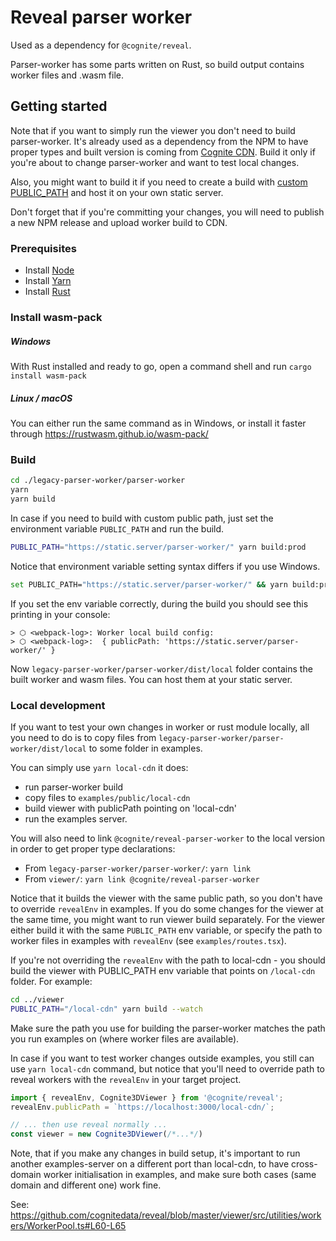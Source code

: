 # Reveal parser worker

Used as a dependency for `@cognite/reveal`. 

Parser-worker has some parts written on Rust, so build output contains
worker files and .wasm file.

<!-- TODO: more interesting overview is highly welcomed -->

## Getting started

Note that if you want to simply run the viewer you don't need to build parser-worker. 
It's already used as a dependency from the NPM to have proper types 
and built version is coming from [Cognite CDN](https://apps-cdn.cogniteapp.com/@cognite/reveal-parser-worker/1.1.1/reveal.parser.worker.js). 
Build it only if you're about to change parser-worker and want to test local changes.

Also, you might want to build it if you need to create a build with [custom PUBLIC_PATH](https://cognitedata.github.io/reveal/docs/installation#option-2-host-web-worker-and-webassmbly-files-externally)
and host it on your own static server.

Don't forget that if you're committing your changes, you will need to publish a new NPM release and upload worker build to CDN.

### Prerequisites
 
* Install [Node](https://nodejs.org/en/download/)
* Install [Yarn](https://yarnpkg.com/getting-started/install)
* Install [Rust](https://www.rust-lang.org/)

### Install wasm-pack

##### Windows

With Rust installed and ready to go, open a command shell and run `cargo install wasm-pack`

##### Linux / macOS

You can either run the same command as in Windows, or install it faster through https://rustwasm.github.io/wasm-pack/

### Build

```bash
cd ./legacy-parser-worker/parser-worker
yarn
yarn build
```

In case if you need to build with custom public path, 
just set the environment variable `PUBLIC_PATH` and run the build.

```bash
PUBLIC_PATH="https://static.server/parser-worker/" yarn build:prod
```  

Notice that environment variable setting syntax differs if you use Windows.

```bash
set PUBLIC_PATH="https://static.server/parser-worker/" && yarn build:prod
```  

If you set the env variable correctly, during the build you should see this printing in your console:

```
> ⬡ <webpack-log>: Worker local build config:
> ⬡ <webpack-log>:  { publicPath: 'https://static.server/parser-worker/' }
```

Now `legacy-parser-worker/parser-worker/dist/local` folder contains the built worker and wasm files.
You can host them at your static server.

### Local development

If you want to test your own changes in worker or rust module locally,
all you need to do is to copy files from `legacy-parser-worker/parser-worker/dist/local` to some folder in examples.

You can simply use `yarn local-cdn` it does:

* run parser-worker build
* copy files to `examples/public/local-cdn`
* build viewer with publicPath pointing on 'local-cdn' 
* run the examples server.

You will also need to link `@cognite/reveal-parser-worker` to the local version in order to get proper type declarations:

* From `legacy-parser-worker/parser-worker/`: `yarn link`
* From `viewer/`: `yarn link @cognite/reveal-parser-worker`

Notice that it builds the viewer with the same
public path, so you don't have to override `revealEnv` in examples. If you do some changes for the viewer at the same time,
you might want to run viewer build separately. For the viewer either build it with the same `PUBLIC_PATH` env variable, or
specify the path to worker files in examples with `revealEnv` (see `examples/routes.tsx`).

If you're not overriding the `revealEnv` with the path to local-cdn -
you should build the viewer with PUBLIC_PATH env variable that points on `/local-cdn` folder.
For example:

```bash
cd ../viewer
PUBLIC_PATH="/local-cdn" yarn build --watch  
``` 

Make sure the path you use for building the parser-worker matches the path
you run examples on (where worker files are available).

In case if you want to test worker changes outside examples, 
you still can use `yarn local-cdn` command,
but notice that you'll need to override path to reveal workers 
with the `revealEnv` in your target project.

```js
import { revealEnv, Cognite3DViewer } from '@cognite/reveal';
revealEnv.publicPath = `https://localhost:3000/local-cdn/`;

// ... then use reveal normally ...
const viewer = new Cognite3DViewer(/*...*/)
```

Note, that if you make any changes in build setup, it's important to run another examples-server on a different port than local-cdn,
to have cross-domain worker initialisation in examples, and make sure both cases (same domain and different one) work fine.

See: https://github.com/cognitedata/reveal/blob/master/viewer/src/utilities/workers/WorkerPool.ts#L60-L65
